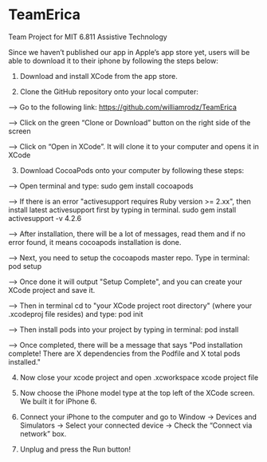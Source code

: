 # TeamErica
Team Project for MIT 6.811 Assistive Technology 

Since we haven’t published our app in Apple’s app store yet, users will be able to download it to  their iphone by following the steps below:

1) Download and install XCode from the app store.

2) Clone the GitHub repository onto your local computer:

  --> Go to the following link: https://github.com/williamrodz/TeamErica
  
  --> Click on the green “Clone or Download” button on the right side of the screen
  
  --> Click on “Open in XCode”. It will clone it to your computer and opens it in XCode

3) Download CocoaPods onto your computer by following these steps:

  --> Open terminal and type: sudo gem install cocoapods
  
  --> If there is an error "activesupport requires Ruby version >= 2.xx", then install latest activesupport first by typing in terminal. sudo gem install activesupport -v 4.2.6
  
  --> After installation, there will be a lot of messages, read them and if no error found, it means cocoapods installation is done. 
  
  --> Next, you need to setup the cocoapods master repo. Type in terminal: pod setup
  
  --> Once done it will output "Setup Complete", and you can create your XCode project and save it.
  
  --> Then in terminal cd to "your XCode project root directory" (where your .xcodeproj file resides) and type: pod init
  
  --> Then install pods into your project by typing in terminal: pod install
  
  --> Once completed, there will be a message that says "Pod installation complete! There are X dependencies from the Podfile and X total pods installed."

4) Now close your xcode project and open .xcworkspace xcode project file

5) Now choose the iPhone model type at the top left of the XCode screen. We built it for iPhone 6.

6) Connect your iPhone to the computer and go to Window → Devices and Simulators → Select your connected device → Check the “Connect via network” box.

7) Unplug and press the Run button!

